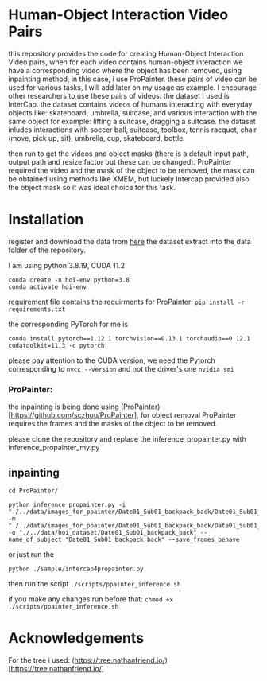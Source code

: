 # Human-Object Interaction Video Pairs 

this repository provides the code for creating Human-Object Interaction Video pairs, 
when for each video contains human-object interaction we have a corresponding video where the object has been removed, using inpainting method, 
in this case, i use ProPainter. 
these pairs of video can be used for various tasks, I will add later on my usage as example. 
I encourage other researchers to use these pairs of videos. 
the dataset I used is InterCap. the dataset contains videos of humans interacting with everyday objects like: skateboard, umbrella, suitcase, and various interaction with the same object for example: lifting a suitcase, dragging a suitcase. 
the dataset inludes interactions with soccer ball, suitcase, toolbox, tennis racquet, chair (move, pick up, sit), umbrella, cup, skateboard, bottle. 


then run to get the videos and object masks (there is a default input path, output path and resize factor but these can be changed). 
ProPainter required the video and the mask of the object to be removed, 
the mask can be obtained using methods like XMEM, but luckely Intercap provided also the object mask so it was ideal choice for this task. 

# Installation

register and download the data from [here](https://intercap.is.tue.mpg.de/)
the dataset extract into the data folder of the repository. 

I am using python 3.8.19, CUDA 11.2

```
conda create -n hoi-env python=3.8 
conda activate hoi-env
```
requirement file contains the requirments for ProPainter:
```pip install -r requirements.txt```

the corresponding PyTorch for me is 
```
conda install pytorch==1.12.1 torchvision==0.13.1 torchaudio==0.12.1 cudatoolkit=11.3 -c pytorch
```
please pay attention to the CUDA version, we need the Pytorch corresponding to `nvcc --version` and not the driver's one `nvidia smi`

### ProPainter:

the inpainting is being done using (ProPainter)[https://github.com/sczhou/ProPainter], for object removal ProPainter requires the frames and the masks of the object to be removed. 

please clone the repository and replace the inference_propainter.py with inference_propainter_my.py 

## inpainting

```
cd ProPainter/
```

```
python inference_propainter.py -i "./../data/images_for_ppainter/Date01_Sub01_backpack_back/Date01_Sub01_backpack_back" -m "./../data/images_for_ppainter/Date01_Sub01_backpack_back/Date01_Sub01_backpack_back_mask_resized" -o "./../data/hoi_dataset/Date01_Sub01_backpack_back" --name_of_subject "Date01_Sub01_backpack_back" --save_frames_behave
```

or just run the 

```
python ./sample/intercap4propainter.py
```

then run the script ```./scripts/ppainter_inference.sh```

if you make any changes run before that: ```chmod +x ./scripts/ppainter_inference.sh```

# Acknowledgements

For the tree i used:
(https://tree.nathanfriend.io/)[https://tree.nathanfriend.io/]


